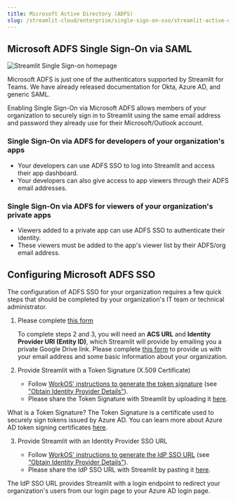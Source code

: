 ```yaml
---
title: Microsoft Active Directory (ADFS)
slug: /streamlit-cloud/enterprise/single-sign-on-sso/streamlit-active-directory-adfs
---
```


## Microsoft ADFS Single Sign-On via SAML

![Streamlit Single Sign-on homepage](/images/sso_homescreen.png)

Microsoft ADFS is just one of the authenticators supported by Streamlit for Teams. We have already released documentation for Okta, Azure AD, and generic SAML.

Enabling Single Sign-On via Microsoft ADFS allows members of your organization to securely sign in to Streamlit using the same email address and password they already use for their Microsoft/Outlook account. 

### Single Sign-On via ADFS for developers of your organization's apps

- Your developers can use ADFS SSO to log into Streamlit and access their app dashboard.
- Your developers can also give access to app viewers through their ADFS email addresses.

### Single Sign-On via ADFS for viewers of your organization's private apps

- Viewers added to a private app can use ADFS SSO to authenticate their identity.
- These viewers must be added to the app's viewer list by their ADFS/org email address.

## Configuring Microsoft ADFS SSO

The configuration of ADFS SSO for your organization requires a few quick steps that should be completed by your organization's IT team or technical administrator.

1. Please complete [this form](https://docs.google.com/forms/d/e/1FAIpQLSenELJzAZaBV8852b-HJMeecO_LAwYJ6zuYbXLK0lMVexCF4Q/viewform)

    To complete steps 2 and 3, you will need an **ACS URL** and **Identity Provider URI (Entity ID)**, which Streamlit will provide by emailing you a private Google Drive link. Please complete [this form](https://forms.gle/5E3pUrB8vwp66ZPc9) to provide us with your email address and some basic information about your organization.

2. Provide Streamlit with a Token Signature (X.509 Certificate)

    - Follow [WorkOS' instructions to generate the token signature](https://workos.com/docs/integrations/azure-ad-saml/overview) (see ["Obtain Identity Provider Details"](https://workos.com/docs/integrations/azure-ad-saml/obtain-identity-provider-details)).
    - Please share the Token Signature with Streamlit by uploading it [here](https://docs.google.com/forms/d/e/1FAIpQLSdtV7hdpMEgfbK4E7BqeYNTcDrT6IqjOfSvIA48SoNAeIhcgw/viewform?usp=sf_link).

<Note>

What is a Token Signature? The Token Signature is a certificate used to securely sign tokens issued by Azure AD. You can learn more about Azure AD token signing certificates [here](https://docs.microsoft.com/en-us/azure/active-directory/manage-apps/manage-certificates-for-federated-single-sign-on).

</Note>

3. Provide Streamlit with an Identity Provider SSO URL

    - Follow [WorkOS' instructions to generate the IdP SSO URL](https://workos.com/docs/integrations/azure-ad-saml/overview) (see ["Obtain Identity Provider Details"](https://workos.com/docs/integrations/azure-ad-saml/obtain-identity-provider-details)).
    - Please share the IdP SSO URL with Streamlit by pasting it [here](https://docs.google.com/forms/d/e/1FAIpQLSdtV7hdpMEgfbK4E7BqeYNTcDrT6IqjOfSvIA48SoNAeIhcgw/viewform?usp=sf_link).

<Note>

The IdP SSO URL provides Streamlit with a login endpoint to redirect your organization's users from our login page to your Azure AD login page.

</Note>